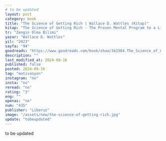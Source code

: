 ```yaml
---
# to be updated
layout: post
category: book
title: "The Science of Getting Rich | Wallace D. Wattles (Kitap)"
kitap: "The Science of Getting Rich - The Proven Mental Program to a Life of Wealth"
tr: "Zengin Olma Bilimi"
yazar: "Wallace D. Wattles"
yil: "2023"
sayfa: "94"
goodreads: "https://www.goodreads.com/book/show/342504.The_Science_of_Getting_Rich"
description: ""
last_modified_at: 2024-09-16
published: false
posted: 2024-09-16
tag: "motivasyon"
instagram: "no"
insta: "no"
reread: "no"
rating: "3"
eng: ""
openai: "no"
num: "435"
publisher: "Liberus"
image: "/assets/new/the-science-of-getting-rich.jpg"
update: "tobeupdated"
---
```


to be updated
